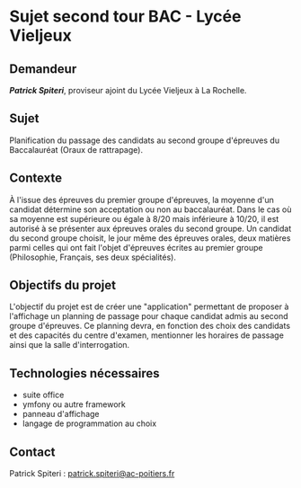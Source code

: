 # Sujet second tour BAC - Lycée Vieljeux

## Demandeur
***Patrick Spiteri***, proviseur ajoint du Lycée Vieljeux à La Rochelle.

## Sujet
Planification du passage des candidats au second groupe d'épreuves du Baccalauréat (Oraux de rattrapage).

## Contexte
À l'issue des épreuves du premier groupe d'épreuves, la moyenne d'un candidat détermine son acceptation ou non au baccalauréat. Dans le
cas où sa moyenne est supérieure ou égale à 8/20 mais inférieure à 10/20, il est autorisé à se présenter aux épreuves orales du second
groupe.
Un candidat du second groupe choisit, le jour même des épreuves orales, deux matières parmi celles qui ont fait l'objet d'épreuves écrites au premier groupe (Philosophie, Français, ses deux spécialités).

## Objectifs du projet
L'objectif du projet est de créer une "application" permettant de proposer à l'affichage un planning de passage pour chaque candidat admis au second groupe d'épreuves.
Ce planning devra, en fonction des choix des candidats et des capacités du centre d'examen, mentionner les horaires de passage ainsi que la salle d'interrogation.

## Technologies nécessaires
- suite office
- ymfony ou autre framework
- panneau d'affichage
- langage de programmation au choix

## Contact
Patrick Spiteri : patrick.spiteri@ac-poitiers.fr